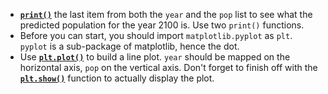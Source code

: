 + [**`print()`**](https://docs.python.org/3/library/functions.html#print) the last item from both the `year` and the `pop` list to see what the predicted population for the year 2100 is. Use two `print()` functions.
+ Before you can start, you should import `matplotlib.pyplot` as `plt`. `pyplot` is a sub-package of matplotlib, hence the dot.
+ Use [**`plt.plot()`**](https://matplotlib.org/stable/api/_as_gen/matplotlib.pyplot.plot.html) to build a line plot. `year` should be mapped on the horizontal axis, `pop` on the vertical axis. Don't forget to finish off with the [**`plt.show()`**](https://matplotlib.org/stable/api/_as_gen/matplotlib.pyplot.show.html) function to actually display the plot.
